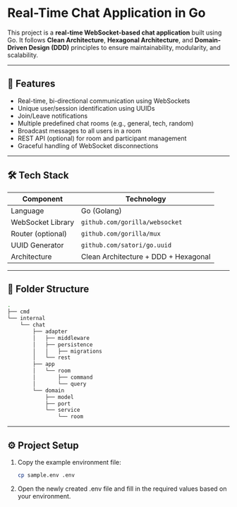 # Real-Time Chat Application in Go

This project is a **real-time WebSocket-based chat application** built using Go. It follows **Clean Architecture**, **Hexagonal Architecture**, and **Domain-Driven Design (DDD)** principles to ensure maintainability, modularity, and scalability.

---

## 🚀 Features

- Real-time, bi-directional communication using WebSockets
- Unique user/session identification using UUIDs
- Join/Leave notifications
- Multiple predefined chat rooms (e.g., general, tech, random)
- Broadcast messages to all users in a room
- REST API (optional) for room and participant management
- Graceful handling of WebSocket disconnections

---

## 🛠️ Tech Stack

| Component         | Technology                     |
|------------------|--------------------------------|
| Language          | Go (Golang)                    |
| WebSocket Library | `github.com/gorilla/websocket` |
| Router (optional) | `github.com/gorilla/mux`       |
| UUID Generator    | `github.com/satori/go.uuid`    |
| Architecture      | Clean Architecture + DDD + Hexagonal |

---

## 📁 Folder Structure

```bash
.
├── cmd
└── internal
    └── chat
        ├── adapter
        │   ├── middleware
        │   ├── persistence
        │   │   ├── migrations
        │   └── rest
        ├── app
        │   └── room
        │       ├── command
        │       └── query
        └── domain
            ├── model
            ├── port
            └── service
                └── room
```
---

## ⚙️ Project Setup

1. Copy the example environment file:

   ```bash
   cp sample.env .env

2. Open the newly created .env file and fill in the required values based on your environment.
